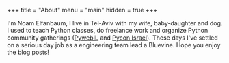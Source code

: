 +++
title = "About"
menu = "main"
hidden = true 
+++

I'm Noam Elfanbaum, I live in Tel-Aviv with my wife, baby-daughter and dog.
I used to teach Python classes, do freelance work and organize Python community gatherings ([PywebIL][pyweb] and [Pycon Israel][pycon]). These days I've settled on a serious day job as a engineering team lead a Bluevine. Hope you enjoy the blog posts!

[pyweb]: http://www.meetup.com/PyWeb-IL/
[pycon]: http://il.pycon.org